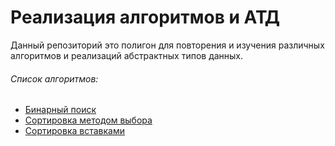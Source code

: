 Реализация алгоритмов и АТД
===========================

Данный репозиторий это полигон для повторения и изучения различных алгоритмов и реализаций абстрактных типов данных.

###### Список алгоритмов:
* [Бинарный поиск](https://github.com/Gravonere/algorithms-and-adt/tree/main/src/main/java/sa/ovodkov/algorithms/search/binary)
* [Сортировка методом выбора](https://github.com/Gravonere/algorithms-and-adt/tree/main/src/main/java/sa/ovodkov/algorithms/sort/selection)
* [Сортировка вставками](https://github.com/Gravonere/algorithms-and-adt/tree/main/src/main/java/sa/ovodkov/algorithms/sort/insertion)